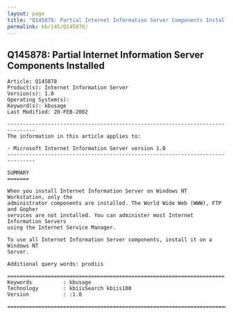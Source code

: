 ```yaml
---
layout: page
title: "Q145878: Partial Internet Information Server Components Installed"
permalink: kb/145/Q145878/
---
```


## Q145878: Partial Internet Information Server Components Installed

	Article: Q145878
	Product(s): Internet Information Server
	Version(s): 1.0
	Operating System(s): 
	Keyword(s): kbusage
	Last Modified: 20-FEB-2002
	
	-------------------------------------------------------------------------------
	The information in this article applies to:
	
	- Microsoft Internet Information Server version 1.0 
	-------------------------------------------------------------------------------
	
	SUMMARY
	=======
	
	When you install Internet Information Server on Windows NT Workstation, only the
	administrator components are installed. The World Wide Web (WWW), FTP and Gopher
	services are not installed. You can administer most Internet Information Servers
	using the Internet Service Manager.
	
	To use all Internet Information Server components, install it on a Windows NT
	Server.
	
	Additional query words: prodiis
	
	======================================================================
	Keywords          : kbusage 
	Technology        : kbiisSearch kbiis100
	Version           : :1.0
	
	=============================================================================
	
